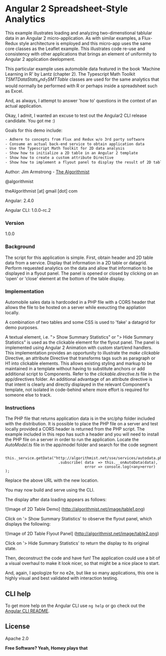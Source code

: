 # Angular 2 Spreadsheet-Style Analytics

This example illustrates loading and analyzing two-dimenstional tablular data in an Angular 2 micro-application.  As with similar examples, a Flux-Redux style architecture is employed and this micro-app uses the same core classes as the Leaflet example.  This illustrates code re-use and consistency with other applications that brings an element of  uniformity to Angular 2 application deelopment.  

This particular example uses automobile data featured in the book 'Machine Learning in R' by Lantz (chapter 2).  The Typescript Math Toolkit _TSMT$DataStats_ and _TSMT$Table_ classes are used for the same analytics that would normally be performed with R or perhaps inside a spreadsheet such as Excel.

And, as always, I attempt to answer 'how to' questions in the context of an actual application.

Okay, I admit, I wanted an excuse to test out the Angular2 CLI release candidate.  You got me :)

Goals for this demo include:


```sh
- Adhere to concepts from Flux and Redux w/o 3rd party software
- Consume an actual back-end service to obtain application data
- Use the Typescript Math Toolkit for 2D data analysis
- Show how to initialize a 2D table in an Angular 2 template
- Show how to create a custom attribute Directive
- Show how to implement a flyout panel to display the result of 2D table analysis
```

Author:  Jim Armstrong - [The Algorithmist]

@algorithmist

theAlgorithmist [at] gmail [dot] com

Angular: 2.4.0

Angular CLI: 1.0.0-rc.2


### Version

1.0.0


### Background

The script for this application is simple.  First, obtain header and 2D table data from a service.  Display that information in a 2D table or datagrid.  Perform requested analytics on the data and allow that information to be displayed in a flyout panel.  The panel is opened or closed by clicking on an 'open' or 'close' element at the bottom of the table display.


### Implementation

Automobile sales data is hardcoded in a PHP file with a CORS header that allows the file to be hosted on a server while exeucting the appliation locally.

A combination of two tables and some CSS is used to 'fake' a datagrid for demo purposes.

A textual element, i.e. "> Show Summary Statistics" or "> Hide Summary Statistics" is used as the clickable element for the flyout panel.  The panel is implemented using Angular 2 Animation with custom start/end handlers.  This implementation provides an opportunity to illustrate the _make clickable_ Directive, an attribute Directive that transforms tags such as paragraph or H1 into clickable elements.  This allows existing styling and markup to be maintained in a template without having to substitute anchors or add additional script to Components.  Refer to the _clickable.directive.ts_ file in the app/directives folder.  An additional advantage of an attribute directive is that intent is clearly and directly displayed in the relevant Component's template, not isolated in code-behind where more effort is required for someone else to track.


### Instructions

The PHP file that returns application data is in the src/php folder included with the distribution.  It is possible to place the PHP file on a server and test locally provided a CORS header is returned from the PHP script.  The example included in this repo has such a header and you will need to install the PHP file on a server in order to run the application.  Locate the _AutoModel.ts_ file in the app/model folder and search for the code segment

```
  this._service.getData("http://algorithmist.net/sse/services/autodata.php")
                        .subscribe( data  => this.__onAutoData(data),
                                    error => console.log(<any>error) );
```

Replace the above URL with the new location.

You may now build and serve using the CLI.

The display after data loading appears as follows:

![Image of 2D Table Demo]
(http://algorithmist.net/image/table1.png)


Click on '> Show Summary Statistics' to observe the flyout panel, which displays the following:

![Image of 2D Table Flyout Panel]
(http://algorithmist.net/image/table2.png)


Click on '> Hide Summary Statistics' to return the display to its original state.

Then, deconstruct the code and have fun!  The application could use a bit of a visual overhaul to make it look nicer, so that might be a nice place to start.

And, again, I apologize for no e2e, but like so many applications, this one is highly visual and best validated with interaction testing.


## CLI help

To get more help on the Angular CLI use `ng help` or go check out the [Angular CLI README](https://github.com/angular/angular-cli/blob/master/README.md).


License
----

Apache 2.0

**Free Software? Yeah, Homey plays that**

[//]: # (kudos http://stackoverflow.com/questions/4823468/store-comments-in-markdown-syntax)

[The Algorithmist]: <http://algorithmist.net>
[https://github.com/haoliangyu/angular2-leaflet-starter]: <https://github.com/haoliangyu/angular2-leaflet-starter>
